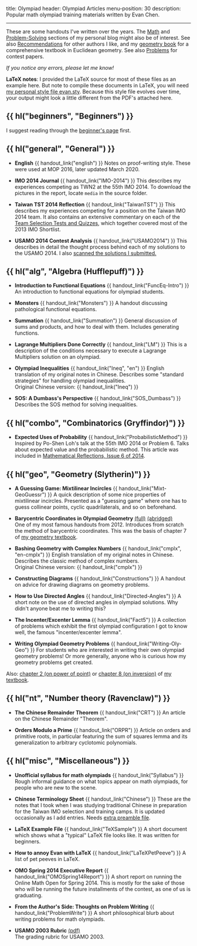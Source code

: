title: Olympiad
header: Olympiad Articles
menu-position: 30
description: Popular math olympiad training materials written by Evan Chen.

---

These are some handouts I've written over the years.
The [Math](https://blog.evanchen.cc/category/mathematics/) and
[Problem-Solving](https://blog.evanchen.cc/category/problem-solving/) sections
of my personal blog might also be of interest.
See also [Recommendations](recommend.html) for other authors I like,
and my [geometry book](geombook.html) for a
comprehensive textbook in Euclidean geometry.
See also [Problems](problems.html) for contest papers.

*If you notice any errors, please let me know!*

**LaTeX notes**:
I provided the LaTeX source for most of these files as an example here.
But note to compile these documents in LaTeX, you will need
[my personal style file evan.sty][evan.sty].
Because this style file evolves over time,
your output might look a little different from the PDF's attached here.

## {{ hl("beginners", "Beginners") }}

I suggest reading through the [beginner's page](wherestart.html) first.

## {{ hl("general", "General") }}

* <b>English</b> {{ handout_link("english") }}
	Notes on proof-writing style. These were used at MOP 2016,
	later updated March 2020.

* <b>IMO 2014 Journal</b> {{ handout_link("IMO-2014") }}
	This describes my experiences competing as TWN2 at the 55th IMO 2014.
	To download the pictures in the report, locate `media` in the source folder.

* <b>Taiwan TST 2014 Reflection</b> {{ handout_link("TaiwanTST") }}
	This describes my experiences competing for a position on the Taiwan IMO 2014 team.
	It also contains an extensive commentary on each of the
	[Team Selection Tests and Quizzes](https://www.aops.com/community/c41558),
	which together covered most of the 2013 IMO Shortlist.

* <b>USAMO 2014 Contest Analysis</b> {{ handout_link("USAMO2014") }}
	This describes in detail the thought process behind each of
	my solutions to the USAMO 2014.
	I also [scanned the solutions I submitted.](upload/usamo-2014-my-sols.pdf)

## {{ hl("alg", "Algebra (Hufflepuff)") }}

* <b>Introduction to Functional Equations</b> {{ handout_link("FuncEq-Intro") }}
	An introduction to functional equations for olympiad students.

* <b>Monsters</b> {{ handout_link("Monsters") }}
	A handout discussing pathological functional equations.

* <b>Summation</b> {{ handout_link("Summation") }}
	General discussion of sums and products, and how to deal with them.
	Includes generating functions.

* <b>Lagrange Multipliers Done Correctly</b> {{ handout_link("LM") }}
	This is a description of the conditions necessary to
	execute a Lagrange Multipliers solution on an olympiad.

* <b>Olympiad Inequalities</b> {{ handout_link("Ineq", "en") }}
	English translation of my original notes in Chinese.
	Describes some "standard strategies" for handling olympiad inequalities. <br>
	Original Chinese version: {{ handout_link("Ineq") }}

* <b>SOS: A Dumbass's Perspective</b> {{ handout_link("SOS_Dumbass") }}
	Describes the SOS method for solving inequalities.

## {{ hl("combo", "Combinatorics (Gryffindor)") }}

* <b>Expected Uses of Probability</b> {{ handout_link("ProbabilisticMethod") }}
	Inspired by Po-Shen Loh's talk at the 55th IMO 2014 or Problem 6.
	Talks about expected value and the probabilistic method.
	This article was included in
	[Mathematical Reflections, Issue 6 of 2014](https://www.awesomemath.org/wp-pdf-files/math-reflections/mr-2014-06/probabilistic.pdf).

## {{ hl("geo", "Geometry (Slytherin)") }}

* <b>A Guessing Game: Mixtilinear Incircles</b>
	{{ handout_link("Mixt-GeoGuessr") }}
	A quick description of some nice properties of mixtilinear incircles.
	Presented as a "guessing game" where one has to guess collinear points,
	cyclic quadrilaterals, and so on beforehand.

* <b>Barycentric Coordinates in Olympiad Geometry</b>
	[(full)](handouts/bary/bary-full.pdf)
	[(abridged)](handouts/bary/bary-short.pdf) <br>
	One of my most famous handouts from 2012.
	Introduces from scratch the method of barycentric coordinates.
	This was the basis of chapter 7 of [my geometry textbook](geombook.html).

* <b>Bashing Geometry with Complex Numbers</b>
	{{ handout_link("cmplx", "en-cmplx") }}
	English translation of my original notes in Chinese.
	Describes the classic method of complex numbers. <br>
	Original Chinese version: {{ handout_link("cmplx") }}

* <b>Constructing Diagrams</b>
	{{ handout_link("Constructions") }}
	A handout on advice for drawing diagrams on geometry problems.

* <b>How to Use Directed Angles</b>
	{{ handout_link("Directed-Angles") }}
	A short note on the use of directed angles in olympiad solutions.
	Why didn't anyone beat me to writing this?

* <b>The Incenter/Excenter Lemma</b>
	{{ handout_link("Fact5") }}
	A collection of problems which exhibit the
	first olympiad configuration I got to know well,
	the famous "incenter/excenter lemma".

* <b>Writing Olympiad Geometry Problems</b>
	{{ handout_link("Writing-Oly-Geo") }}
	For students who are interested in writing their own olympiad geometry problems!
	Or more generally, anyone who is curious how my geometry problems get created.

Also: [chapter 2 (on power of point)][egmo2]
or [chapter 8 (on inversion)][egmo8]
of [my textbook][geombook].

## {{ hl("nt", "Number theory (Ravenclaw)") }}

* <b>The Chinese Remainder Theorem</b>
	{{ handout_link("CRT") }}
	An article on the Chinese Remainder "Theorem".

* <b>Orders Modulo a Prime</b>
	{{ handout_link("ORPR") }}
	Article on orders and primitive roots,
	in particular featuring the sum of squares lemma and its generalization
	to arbitrary cyclotomic polynomials.

## {{ hl("misc", "Miscellaneous") }}

* <b>Unofficial syllabus for math olympiads</b>
	{{ handout_link("Syllabus") }}
	Rough informal guidance on what topics appear on math olympiads,
	for people who are new to the scene.

* <b>Chinese Terminology Sheet</b>
	{{ handout_link("Chinese") }}
	These are the notes that I took when I was studying
	traditional Chinese in preparation
	for the Taiwan IMO selection and training camps.
	It is updated occasionally as I add entries.
	Needs [extra preamble file](/handouts/Chinese/preamble.sty).

* <b>LaTeX Example File</b>
	{{ handout_link("TeXSample") }}
	A short document which shows what a "typical" LaTeX file looks like.
	It was written for beginners.

* <b>How to annoy Evan with LaTeX</b>
	{{ handout_link("LaTeXPetPeeve") }}
	A list of pet peeves in LaTeX.

* <b>OMO Spring 2014 Executive Report</b>
	{{ handout_link("OMOSpring14Report") }}
	A short report on running the Online Math Open for Spring 2014.
	This is mostly for the sake of those who will be
	running the future installments of the contest, as one of
	us is graduating.

* <b>From the Author's Side: Thoughts on Problem Writing</b>
	{{ handout_link("ProblemWrite") }}
	A short philosophical blurb about writing problems
	for math olympiads.

* <b>USAMO 2003 Rubric</b>
	[(pdf)](upload/usamo-2003-rubric.pdf) <br>
	The grading rubric for USAMO 2003.

[evan.sty]: https://github.com/vEnhance/dotfiles/blob/master/texmf/tex/latex/evan/evan.sty
[olympiad.asy]: https://github.com/vEnhance/dotfiles/blob/master/asy/olympiad.asy
[cse5.asy]: https://github.com/vEnhance/dotfiles/blob/master/asy/cse5.asy
[egmo2]: https://www.maa.org/sites/default/files/pdf/ebooks/pdf/EGMO_chapter2.pdf
[egmo8]: https://www.maa.org/sites/default/files/pdf/ebooks/pdf/EGMO_chapter8.pdf
[geombook]: geombook.html
